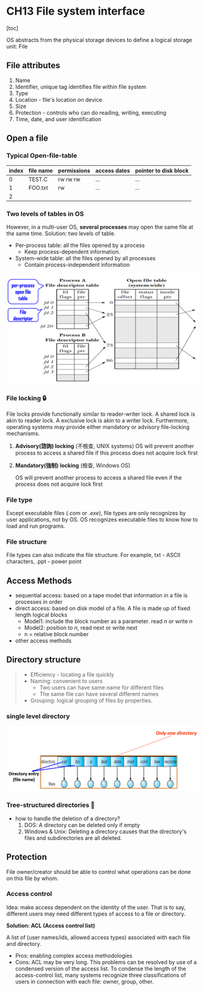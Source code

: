 # CH13 File system interface

[toc]

OS abstracts from the physical storage devices to define a logical storage unit: File

## File attributes

1. Name
2. Identifier, unique tag identifies file within file system
3. Type
4. Location - file's location on device
5. Size
6. Protection - controls who can do reading, writing, executing
7. Time, date, and user identification

## Open a file

### Typical Open-file-table

| index | file name | permissions | access dates | pointer to disk block |
| ----- | --------- | ----------- | ------------ | --------------------- |
| 0     | TEST.C    | rw rw rw    | ...          | ...                   |
| 1     | FOO.txt   | rw          | ...          | ...                   |
| 2     |           |             |              |                       |

### Two levels of tables in OS

However, in a multi-user OS, **several processes** may open the same file at the same time. Solution: two levels of table.

+ Per-process table: all the files opened by a process
  + Keep process-dependent information.
+ System-wide table: all the files opened by all processes
  + Contain process-independent information

![](./src/two-level-open-file-table.png)

### File locking :lock:

File locks provide functionally similar to reader-writer lock. A shared lock is akin to reader lock. A exclusive lock is akin to a writer lock. Furthermore, operating systems may provide either mandatory or advisory file-locking mechanisms.

1. **Advisory(諮詢) locking** (不檢查, UNIX systems)
   OS will prevent another process to access a shared file if this process does not acquire lock first

2. **Mandatory(強制) locking** (檢查, Windows OS)

   OS will prevent another process to access a shared file even if the process does not acquire lock first

### File type

Except executable files (*.com* or *.exe*), file types are only recognizes by user applications, not by OS. OS recognizes executable files to know how to load and run programs.

### File structure

File types can also indicate the file structure. For example, txt - ASCII characters, .ppt - power point

## Access Methods

+ sequential access: based on a tape model that information in a file is processes in order
+ direct access: based on disk model of a file. A file is made up of fixed length logical blocks
  + Model1: include the block number as a parameter. read *n* or write *n*
  + Model2: position to *n*, read next or write next
  + n = relative block number
+ other access methods

## Directory structure

> + Efficiency - locating a file quickly
> + Naming: convenient to users
>   + Two users can have same name for different files
>   + The same file can have several different names
> + Grouping: logical grouping of files by properties.

### single level directory

![](./src/single-level-directory.png)

### Tree-structured directories :evergreen_tree:

+ how to handle the deletion of a directory?
  1. DOS: A directory can be deleted only if empty
  2. Windows & Unix: Deleting a directory causes that the directory's files and subdirectories are all deleted.

## Protection

File owner/creator should be able to control what operations can be done on this file by whom.

### Access control

Idea: make access dependent on the identity of the user. That is to say, different users may need different types of access to a file or directory.

**Solution: ACL (Access control list)**

A list of (user names/ids, allowed access types) associated with each file and directory.

+ Pros: enabling complex access methodologies
+ Cons: ACL may be very long. This problems can be resolved by use of a condensed version of the access list. To condense the length of the access-control list, many systems recognize three classifications of users in connection with each file: owner, group, other.

